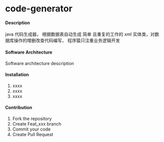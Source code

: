 # code-generator

#### Description
java 代码生成器，
根据数据表自动生成 简单 且重复的工作的 xml 实体类，对数据库操作的增删改查代码编写，
程序猿只注重业务逻辑开发

#### Software Architecture
Software architecture description

#### Installation

1. xxxx
2. xxxx
3. xxxx


#### Contribution

1. Fork the repository
2. Create Feat_xxx branch
3. Commit your code
4. Create Pull Request

